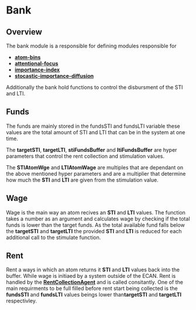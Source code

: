# Bank

## Overview

The bank module is a responsible for defining modules responsible for 

- [**atom-bins**](atom-bins/README.md)
- [**attentional-focus**](attontional-focus/README.md)
- [**importance-index**](importance-index/README.md)
- [**stocastic-importance-diffusion**](importance-index/README.md)

Additionally the bank hold functions to control the disbursment of the STI and LTI.

## Funds

The funds are mainly stored in the fundsSTI and fundsLTI variable 
these values are the total amount of STI and LTI that can be in the system at one time.

The **targetSTI**, **targetLTI**, **stiFundsBuffer** and **ltiFundsBuffer** are hyper parameters
that control the rent collection and stimulation values.

The **STIAtomWge** and **LTIAtomWage** are multiples that are dependant on the above mentioned hyper parameters
and are a multiplier that determine how much the **STI** and **LTI** are given from the stimulation value.

## Wage

Wage is the main way an atom recives an **STI** and **LTI** values. The function takes a number as an argument
and calculates wage by checking if the total funds is lower than the target funds. As the total available fund falls
below the **targetSTI** and **targetLTI** the provided **STI** and **LTI** is reduced for each additional call to the stimulate
function.

## Rent

Rent a ways in which an atom returns it **STI** and **LTI** values back into the buffer. While wage is initiaed by a system outside of
the ECAN. Rent is handled by the [**RentCollectionAgent**](../../attention/agents/mettaAgents/RentCollectionAgent) and is called consitantly.
One of the main requirments to be full filled before rent start being collected is the **fundsSTI** and **fundsLTI** values beings lower
than**targetSTI** and **targetLTI** respectivley.



